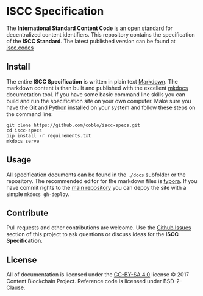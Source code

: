 # ISCC Specification

The **International Standard Content Code** is an [open standard](https://en.wikipedia.org/wiki/Open_standard) for decentralized content identifiers. This repository contains the specification of the **ISCC Standard**. The latest published version can be found at [iscc.codes](http://iscc.codes)

## Install

The entire **ISCC Specification** is written in plain text [Markdown](https://en.wikipedia.org/wiki/Markdown). The markdown content is than built and published with the excellent [mkdocs](http://www.mkdocs.org/) documetation tool. If you have some basic command line skills you can build and run the specification site on your own computer. Make sure you have the [Git](https://git-scm.com/) and [Python](https://www.python.org/) installed on your system and follow these steps on the command line:

```shell
git clone https://github.com/coblo/iscc-specs.git
cd iscc-specs
pip install -r requirements.txt
mkdocs serve
```

## Usage

All specification documents can be found in the `./docs` subfolder or the repository. The recommended editor for the markdown files is [typora](https://typora.io/). If you have commit rights to the [main repository](https://github.com/coblo/iscc-specs) you can depoy the site with a simple `mkdocs gh-deploy`. 

## Contribute

Pull requests and other contributions are welcome. Use the [Github Issues](https://github.com/coblo/iscc-specs/issues) section of this project to ask questions or discuss ideas for the **ISCC Specification**.

## License

All of documentation is licensed under the [CC-BY-SA 4.0](https://creativecommons.org/licenses/by-sa/4.0/) license © 2017 Content Blockchain Project.
Reference code is licensed under BSD-2-Clause.
